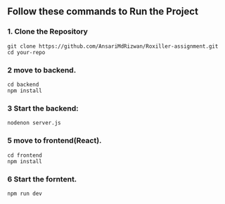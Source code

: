 ## Follow these commands to Run the Project



### 1. Clone the Repository
```
git clone https://github.com/AnsariMdRizwan/Roxiller-assignment.git
cd your-repo
```
### 2 move to backend.
```
cd backend
npm install
```
### 3 Start the backend:
```
nodenon server.js
```
### 5 move to frontend(React).
```
cd frontend
npm install
```
### 6 Start the forntent.
```
npm run dev
```
